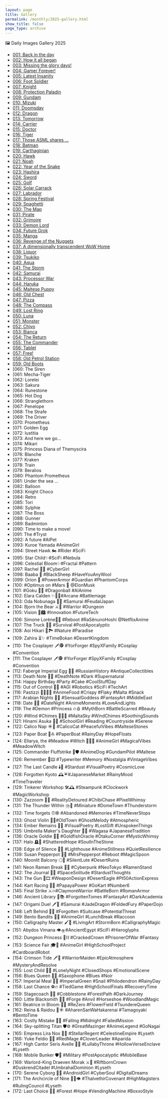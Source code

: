 ```yaml
---
layout: page
title: Gallery
permalink: /monthly/2025-gallery.html
show_title: false
page_type: archive
---
```


🖼️ Daily Images Gallery 2025

- [001: Back in the day](https://pbs.twimg.com/media/Gg2cGkZXoAA-hOW?format=jpg&name=medium)
- [002: How it all began](https://pbs.twimg.com/media/Gg2jnszXMAAdjnM?format=jpg&name=medium)
- [003: Missing the glory days!](https://pbs.twimg.com/media/Gg2lzxGW0AAdXl3?format=jpg&name=medium)
- [004: Gamer Forever!](https://pbs.twimg.com/media/Gg2p2uKXsAAmyPl?format=jpg&name=medium)
- [005: Latest Insanity](https://pbs.twimg.com/media/Gg6BZ0OWoAAAPgU?format=jpg&name=medium)
- [006: Foot Soldier](https://pbs.twimg.com/media/Gg6HiLNXkAALhUb?format=jpg&name=medium)
- [007: Knight](https://pbs.twimg.com/media/Gg6IrCJXUAAx9Y8?format=jpg&name=medium)
- [008: Protection Paladin](https://pbs.twimg.com/media/Gg6LgQ3WUAAWvqq?format=jpg&name=medium)
- [009: Gundam](https://pbs.twimg.com/media/Gg6PioUWIAAm1GF?format=jpg&name=medium)
- [010: Mizuki](https://pbs.twimg.com/media/Gg6VZZWWcAEcadV?format=jpg&name=medium)
- [011: Doomsday](https://pbs.twimg.com/media/Gg-0rqkWkAAmjtB?format=jpg&name=medium)
- [012: Dragon](https://pbs.twimg.com/media/GhFZdNKWgAA1IK8?format=jpg&name=medium)
- [013: Tomorrow](https://pbs.twimg.com/media/GhI4u6wXQAAYCab?format=jpg&name=medium)
- [014: Carrier](https://pbs.twimg.com/media/GhNlYZVW4AAtAcs?format=jpg&name=medium)
- [015: Doctor](https://pbs.twimg.com/media/GhT2Pp9XMAA4UUG?format=jpg&name=medium)
- [016: Tiger](https://pbs.twimg.com/media/GheYAS1XIAE6KVP?format=jpg&name=medium)
- [017: Those ASML shares …](https://pbs.twimg.com/media/GhguaqUWMAEWPMq?format=jpg&name=medium)
- [018: Batman](https://pbs.twimg.com/media/GhjviSqXYAAlzW3?format=jpg&name=medium)
- [019: Carthaginian](https://pbs.twimg.com/media/GhqdwQmXsAAjnD-?format=jpg&name=medium)
- [020: Hawk](https://pbs.twimg.com/media/GhvP8UuXgAA61Nw?format=jpg&name=medium)
- [021: Noah](https://pbs.twimg.com/media/Gh1da0MWgAAQh_6?format=jpg&name=medium)
- [022: Year of the Snake](https://pbs.twimg.com/media/Gh5d1t0XAAAaimI?format=jpg&name=medium)
- [023: Hashira](https://pbs.twimg.com/media/Gh8jD2xW8AAeUTf?format=jpg&name=medium)
- [024: Sword](https://pbs.twimg.com/media/GiDZaB4W8AAugWx?format=jpg&name=medium)
- [025: Golf](https://pbs.twimg.com/media/GiHQkB-WQAAAFly?format=jpg&name=medium)
- [026: Solar Carrack](https://pbs.twimg.com/media/GiM6VzDWYAAdBdJ?format=jpg&name=medium)
- [027: Labrador](https://pbs.twimg.com/media/GiSTnNuW4AAdXYK?format=jpg&name=medium)
- [028: Spring Festival](https://pbs.twimg.com/media/GiXSfbrXoAA5uJq?format=jpg&name=medium)
- [029: Spaghetti](https://pbs.twimg.com/media/GihJ_ulWMAAVVLJ?format=jpg&name=medium)
- [030: The Map](https://pbs.twimg.com/media/GihM4DjWsAEHmOR?format=jpg&name=medium)
- [031: Pirate](https://pbs.twimg.com/media/GimhE38XMAABiLx?format=jpg&name=medium)
- [032: Grimoire](https://pbs.twimg.com/media/Gitv_QiXkAA3mYA?format=jpg&name=medium)
- [033: Demon Lord](https://pbs.twimg.com/media/GiytSg6WUAAWS69?format=jpg&name=medium)
- [034: Future Grok](https://pbs.twimg.com/media/Gi1ouCxXgAAKMCj?format=jpg&name=medium)
- [035: Manga](https://pbs.twimg.com/media/Gi6Dk-zWIAANgz2?format=jpg&name=medium)
- [036: Revenge of the Nuggets](https://pbs.twimg.com/media/Gi_FIKlWAAASuBO?format=jpg&name=medium)
- [037: A dimensionally transcendent WoW Home](https://pbs.twimg.com/media/GjEN_RpXcAAzq4Z?format=jpg&name=medium)
- [038: Liquor](https://pbs.twimg.com/media/GjKpC4vWEAEIUcm?format=jpg&name=medium)
- [039: Tsukiko](https://pbs.twimg.com/media/GjO6KFoWsAAHPKC?format=jpg&name=medium)
- [040: Aqua](https://pbs.twimg.com/media/GjT0-qmWQAA9vHW?format=jpg&name=medium)
- [041: The Storm](https://pbs.twimg.com/media/GjZQyyuX0AA-1fV?format=jpg&name=medium)
- [042: Samurai](https://pbs.twimg.com/media/GjgLJgYW4AAn0CR?format=jpg&name=medium)
- [043: Processor War](https://pbs.twimg.com/media/GjjrlMJXwAAtwiG?format=jpg&name=medium)
- [044: Haruka](https://pbs.twimg.com/media/GjopP3IXEAAJT9l?format=jpg&name=medium)
- [045: Maltese Puppy](https://pbs.twimg.com/media/GjuK79EXwAAQM61?format=jpg&name=medium)
- [046: Old Chest](https://pbs.twimg.com/media/GjzLD1tWYAAexVf?format=jpg&name=medium)
- [047: Pizza](https://pbs.twimg.com/media/Gj4KqPeXEAAF7F0?format=jpg&name=medium)
- [048: The Compass](https://pbs.twimg.com/media/Gj-C-P_WMAAGqCr?format=jpg&name=medium)
- [049: Lost Ring](https://pbs.twimg.com/media/GkF6HwXW4AAbMPO?format=jpg&name=medium)
- [050: Luna](https://pbs.twimg.com/media/GkHiSxyWgAAjqhe?format=jpg&name=medium)
- [051: Monster](https://pbs.twimg.com/media/GkNYZIJXAAEiNS9?format=jpg&name=medium)
- [052: Chiyo](https://pbs.twimg.com/media/GkTJNJlW0AE4CIT?format=jpg&name=medium)
- [053: Bianca](https://pbs.twimg.com/media/GkW8F7nWAAAT5ss?format=jpg&name=medium)
- [054: The Return](https://pbs.twimg.com/media/GkdHkl6WsAETIlI?format=jpg&name=medium)
- [055: The Commander](https://pbs.twimg.com/media/GkhVdaAXkAApuy5?format=jpg&name=medium)
- [056: Tablet](https://pbs.twimg.com/media/GkojQxUWsAEX7Ta?format=jpg&name=medium)
- [057: Free!](https://pbs.twimg.com/media/GksEdMkXEAAyqYa?format=jpg&name=medium)
- [058: Old Petrol Station](https://pbs.twimg.com/media/GkzoBvHWEAA-SaM?format=jpg&name=medium)
- [059: Old Boots](https://pbs.twimg.com/media/Gk45EJZWAAMG8yR?format=jpg&name=medium)
- [060: The Siren
- [061: Mecha-Tiger
- [062: Lorelei
- [063: Sakura
- [064: Runestone
- [065: Hot Dog
- [066: Stranglethorn
- [067: Penelope
- [068: The Strafe
- [069: The Driver
- [070: Prometheus
- [071: Golden Egg
- [072: Iustitia
- [073: And here we go…
- [074: Mikari
- [075: Princess Diana of Themyscira
- [076: Blanche
- [077: Kraken
- [078: Train
- [079: Beralios
- [080: Phantom Prometheus
- [081: Under the sea …
- [082: Balloon
- [083: Knight Choco
- [084: Retro
- [085: Tori
- [086: Sylphie
- [087: The Boss
- [088: Gunner
- [089: Badminton
- [090: Time to make a move!
- [091: The #Tryst
- [092: A future #AIPet
- [093: Kuroe Yamada #AnimeGirl
- [094: Street Hawk 🏍️ #Rider #SciFi
- [095: Star Child✨#SciFi #Nebula
- [096: Celestial Bloom✨#Fractal #Pattern
- [097: Rachel 🤷‍♀️ #CyberGirl
- [098: Baaba 🐏 #BlackSheep #HaveYouAnyWool
- [099: Orion 🦾 #PowerArmor #Guardian #PhantomCorps
- [100: #Optimus on #Mars 🦾 @ElonMusk
- [101: #Goku 🐉🔮 #Dragonball #AIAnime
- [102: Elara Calden ✨🧙‍♀️#Arcane #Battlemage
- [103: Oda Nobunaga 👹🗾 #Samurai #FeudalJapan
- [104: Bjorn the Bear ⚔️💪 #Warrior #Dungeon
- [105: Vision 🌃🏙️ #Innovation #FutureTech
- [106: Simone Lorène🤺🌷 #Reboot #RaSênunoHoshi @NetflixAnime
- [107: The Truck 🚛🌆 #Survival #PostApocalyptic
- [108: Aoi Hikari 💙🏞️ #Nature #Paradise
- [109: Zahira ⏳✨ #TimeBokan #DesertKingdom
- [110: The Cosplayer 🗡️🕵️ #YorForger #SpyXFamily #Cosplay #Convention
- [111: The Cosplayer 🗡️🕵️ #YorForger #SpyXFamily #Cosplay #Convention
- [112: Fabergé Imperial Egg 🥚💎 #RussianHistory #AntiqueCollectibles
- [113: Death Note 📖💀 #DeathNote #Dark #Supernatural
- [114: Happy Birthday #Party #Cake #CoolStuffDay
- [115: Out of Control 🤖🔴 #AGI #Robotics #SciFi #TechArt
- [116: Pastizzi 👩‍🍳🇲🇹 #AnimeFood #Crispy #Flaky #Malta #Snack
- [117: Arabian Nights 💃✨ #SensualGoddess #FantasyArt #MiddleEast
- [118: Date 💖🌃 #DateNight #AnimeMoments #LoveAndLights
- [119: The #Demon #Princess 🔥🩸 #MythBorn #BattleScarred #Beauty
- [120: #Wind #Chimes 🎐🇲🇹 #MaltaSky #WindChimes #SoothingSounds
- [121: Hinami Asuka 🌳📖 #SchoolGirl #Reading #Countryside #Serene
- [122: Calico Nap ☀️🐾 #CalicoCat #PeacefulVibes #MalteseStones
- [123: Paper Boat 📰⛵️ #PaperBoat #RainyDay #HopeFloats
- [124: Ellarya, the #Meadow #Witch 🌄🧙‍♀️ #AnimeGirl #MagicalVibes #MeadowWitch
- [125: Commander Fluffstrike 🐾🛡️ #AnimeDog #GundamPilot #Maltese
- [126: Remember 📜⌨️ #Typewriter #Memory #Nostalgia #VintageVibes
- [127: The Last Candle 🕯️🌌 #Stardust #VisualPoetry #CosmicLove
- [128: Forgotten Kyoto 🕰️☔#JapaneseMarket #RainyMood #TimeTraveler
- [129: Tinkerer Workshop 🛠️🕰️ #Steampunk #Clockwork #MagicWorkshop
- [130: Zazzoom 🚀🍭 #RealityDetoured #ChibiChase #PixelWhimsy
- [131: The Thunder Within ⛈️🌃 #Miniature #DomeTown #Thunderstorm
- [132: Time forgets ⏰🕸️ #Abandoned #Memories #TimeNeverStops
- [133: Ghost Violin 👻🎻#OldTown #GhostMelody #Atmospheric
- [134: Ember Remains 🌿🖤 #VisualPoetry #LostGift #UnspokenThings
- [135: Umbrella Maker's Daughter 🎨🌸 #Wagasa #JapaneseTradition
- [136: Oracle Goldie 🐠🔮 #GoldfishOracle #OtakuCorner #MysticWhimsy
- [137: Halo 🪦🔆 #ShatteredHope #SoulInTheStone
- [138: Edge of Silence 🌊💡 #Lighthouse #AnimeStillness #QuietResilience
- [139: Susan Pepperpot 🥄✨ #MrsPepperpot #Reboot #MagicSpoon
- [140: Moonlit Balcony 🌕🎼 #SilentLute #DesertRuins
- [141: Neon Ramen Break 🍜🌃 #Cyberpunk #NeoTokyo #RamenStand
- [142: The Journal 📓🌌 #SpaceSolitude #StardustThoughts
- [143: The Gun 🔫🎞️ #WeaponDesign #DesertEagle #Pt50ActionExpress
- [144: Kart Racing 🏁🍊 #PapayaPower #GoKart #Number6
- [145: Final Strike ⚔️🔥#ClaymoreWarrior #BattleBorn #RomanArmor
- [146: Ancient Library 📜📚 #ForgottenTomes #FantasyArt #DarkAcademia
- [147: Origami Duel 🗡️🐉 #Samurai #JadeDragon #FoldedFury #PaperDojo
- [148: Left Behind 🧳🚉 #Forgotten #Suitcase #PotentialThreat
- [149: Bento Bandits 🍱🦝 #AnimeGirl #LunchBreak #Raccoon
- [150: Calligraphy Master 🖌️🐯 #LivingArt #StormBorn #CalligraphyMagic
- [151: Abydos Vimana 👁️🛸#AncientEgypt #SciFi #Hieroglyphs
- [152: Dungeon Princess 👑⛓️ #CrackedCrown #PrisonerOfWar #Fantasy
- [153: Science Fair 🎓🤖 #AnimeGirl #HighSchoolProject #CardboardRobot
- [154: Crimson Tide 🗡️🌅 #WarriorMaiden #EpicAtmosphere #MysteryAndResolve
- [155: Lost Child 🌃🧸 #LonelyNight #ClosedShops #EmotionalScene
- [156: Blues Queen 🎷💙 #Saxophone #Blues #Noir
- [157: Imperial Meal 🐌🥬 #ImperialGreen #Snail #Philodendron #RainyDay
- [158: Last Chance ⚽🔥 #TiedGame #HighSchoolFinals #RecoveryTime
- [159: Stagecoach 🐎🧳 #Cobblestone #ForestPath #DarkJourney
- [160: Little Blacksmith 🦊🔥 #Forge #Anvil #Horseshoe #WoodlandMagic
- [161: Beatrice in Bloom 🌸🦋 #ReZero #FlowerField #TsundereQueen
- [162: Reina & Raidou 🍱☀️ #AharenSanWaHakarenai #Tamagoyaki #BentoTime
- [163: Costly Mistake 🖤🌙 #Falling #Midnight #FailedMission
- [164: Sky-splitting Titan 🛡️⚙️ #GreatMazinger #AnimeLegend #GoNagai
- [165: Empress Lira Nox 🌌👑 #StellarRegent #CelestineEmpire #Lyseth
- [166: Yuke Feldio 🧙🍀 #RedMage #CloverLeader #Aparida
- [167: High Cantor Seris Avelle 🎼✨ #LullabyThrone #HollowVerseEnclave #Lyseth
- [168: Mobile Bunker 🛡️🚛 #Military #PostApocalyptic #MobileBase
- [169: Warlord-King Draeven Morak ⚔️👑 #RiftbornCrown #DuskrendCitadel #UmbrahalDominion #Lyseth
- [170: Serene Cyborg 🤖💭 #AndroidGirl #CyberSoul #DigitalDreams
- [171: The Archcircle of Nine 🧙‍♀️👁️ #ThalvethirCovenant #HighMagisters #RulingCouncil #Lyseth
- [172: Last Choice 🥫✨ #Forest #Hope #VendingMachine #BoxxoStyle
